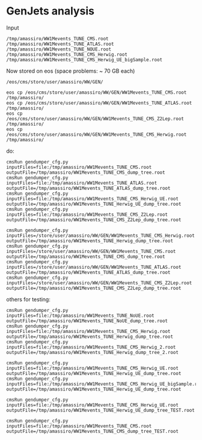 GenJets analysis
====


Input

    /tmp/amassiro/WW1Mevents_TUNE_CMS.root
    /tmp/amassiro/WW1Mevents_TUNE_ATLAS.root
    /tmp/amassiro/WW1Mevents_TUNE_NOUE.root
    /tmp/amassiro/WW1Mevents_TUNE_CMS_Herwig.root
    /tmp/amassiro/WW1Mevents_TUNE_CMS_Herwig_UE_bigSample.root


Now stored on eos (space problems: ~ 70 GB each)

    /eos/cms/store/user/amassiro/WW/GEN/

    eos cp /eos/cms/store/user/amassiro/WW/GEN/WW1Mevents_TUNE_CMS.root       /tmp/amassiro/
    eos cp /eos/cms/store/user/amassiro/WW/GEN/WW1Mevents_TUNE_ATLAS.root     /tmp/amassiro/
    eos cp /eos/cms/store/user/amassiro/WW/GEN/WW1Mevents_TUNE_CMS_Z2Lep.root /tmp/amassiro/
    eos cp /eos/cms/store/user/amassiro/WW/GEN/WW1Mevents_TUNE_CMS_Herwig.root   /tmp/amassiro/

do:

    cmsRun gendumper_cfg.py   inputFiles=file:/tmp/amassiro/WW1Mevents_TUNE_CMS.root             outputFile=/tmp/amassiro/WW1Mevents_TUNE_CMS_dump_tree.root
    cmsRun gendumper_cfg.py   inputFiles=file:/tmp/amassiro/WW1Mevents_TUNE_ATLAS.root           outputFile=/tmp/amassiro/WW1Mevents_TUNE_ATLAS_dump_tree.root
    cmsRun gendumper_cfg.py   inputFiles=file:/tmp/amassiro/WW1Mevents_TUNE_CMS_Herwig_UE.root   outputFile=/tmp/amassiro/WW1Mevents_TUNE_Herwig_UE_dump_tree.root
    cmsRun gendumper_cfg.py   inputFiles=file:/tmp/amassiro/WW1Mevents_TUNE_CMS_Z2Lep.root       outputFile=/tmp/amassiro/WW1Mevents_TUNE_CMS_Z2Lep_dump_tree.root

    cmsRun gendumper_cfg.py   inputFiles=/store/user/amassiro/WW/GEN/WW1Mevents_TUNE_CMS_Herwig.root     outputFile=/tmp/amassiro/WW1Mevents_TUNE_Herwig_dump_tree.root
    cmsRun gendumper_cfg.py   inputFiles=/store/user/amassiro/WW/GEN/WW1Mevents_TUNE_CMS.root     outputFile=/tmp/amassiro/WW1Mevents_TUNE_CMS_dump_tree.root
    cmsRun gendumper_cfg.py   inputFiles=/store/user/amassiro/WW/GEN/WW1Mevents_TUNE_ATLAS.root     outputFile=/tmp/amassiro/WW1Mevents_TUNE_ATLAS_dump_tree.root
    cmsRun gendumper_cfg.py   inputFiles=/store/user/amassiro/WW/GEN/WW1Mevents_TUNE_CMS_Z2Lep.root     outputFile=/tmp/amassiro/WW1Mevents_TUNE_CMS_Z2Lep_dump_tree.root

others for testing:

    cmsRun gendumper_cfg.py   inputFiles=file:/tmp/amassiro/WW1Mevents_TUNE_NoUE.root       outputFile=/tmp/amassiro/WW1Mevents_TUNE_NoUE_dump_tree.root
    cmsRun gendumper_cfg.py   inputFiles=file:/tmp/amassiro/WW1Mevents_TUNE_CMS_Herwig.root outputFile=/tmp/amassiro/WW1Mevents_TUNE_Herwig_dump_tree.root
    cmsRun gendumper_cfg.py   inputFiles=file:/tmp/amassiro/WW1Mevents_TUNE_CMS_Herwig_2.root outputFile=/tmp/amassiro/WW1Mevents_TUNE_Herwig_dump_tree_2.root

    cmsRun gendumper_cfg.py   inputFiles=file:/tmp/amassiro/WW1Mevents_TUNE_CMS_Herwig_UE.root             outputFile=/tmp/amassiro/WW1Mevents_TUNE_Herwig_UE_dump_tree.root
    cmsRun gendumper_cfg.py   inputFiles=file:/tmp/amassiro/WW1Mevents_TUNE_CMS_Herwig_UE_bigSample.root   outputFile=/tmp/amassiro/WW1Mevents_TUNE_Herwig_UE_dump_tree.root

    cmsRun gendumper_cfg.py   inputFiles=file:/tmp/amassiro/WW1Mevents_TUNE_CMS_Herwig_UE.root             outputFile=/tmp/amassiro/WW1Mevents_TUNE_Herwig_UE_dump_tree_TEST.root

    cmsRun gendumper_cfg.py   inputFiles=file:/tmp/amassiro/WW1Mevents_TUNE_CMS.root             outputFile=/tmp/amassiro/WW1Mevents_TUNE_CMS_dump_tree_TEST.root








